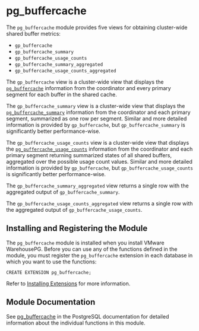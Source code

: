 # pg_buffercache 

The `pg_buffercache` module provides five views for obtaining cluster-wide shared buffer metrics:

- `gp_buffercache`
- `gp_buffercache_summary`
- `gp_buffercache_usage_counts`
- `gp_buffercache_summary_aggregated` 
- `gp_buffercache_usage_counts_aggregated`

The `gp_buffercache` view is a cluster-wide view that displays the [`pg_buffercache`](https://www.postgresql.org/docs/current/pgbuffercache.html) information from the coordinator and every primary segment for each buffer in the shared cache.

The `gp_buffercache_summary` view is a cluster-wide view that displays the [`pg_buffercache_summary`](https://www.postgresql.org/docs/16/pgbuffercache.html#PGBUFFERCACHE-SUMMARY) information from the coordinator and each primary segment, summarized as one row per segment. Similar and more detailed information is provided by `gp_buffercache`, but `gp_buffercache_summary` is significantly better performance-wise.

The `gp_buffercache_usage_counts` view is a cluster-wide view that displays the [`pg_puffercache_usage_counts`](https://www.postgresql.org/docs/16/pgbuffercache.html#PGBUFFERCACHE-USAGE-COUNTS) information from the coordinator and each primary segment returning summarized states of all shared buffers, aggregated over the possible usage count values. Similar and more detailed information is provided by `gp_buffercache`, but `gp_buffercache_usage_counts` is significantly better performance-wise.

The `gp_buffercache_summary_aggregated` view returns a single row with the aggregated output of `gp_buffercache_summary`.

The `gp_buffercache_usage_counts_aggregated` view returns a single row with the aggregated output of `gp_buffercache_usage_counts`.

## <a id="topic_reg"></a>Installing and Registering the Module 

The `pg_buffercache` module is installed when you install VMware WarehousePG. Before you can use any of the functions defined in the module, you must register the `pg_buffercache` extension in each database in which you want to use the functions:

```
CREATE EXTENSION pg_buffercache;
```

Refer to [Installing Extensions](../../install_guide/install_extensions.html) for more information.

## <a id="topic_info"></a>Module Documentation 

See [pg\_buffercache](https://www.postgresql.org/docs/12/pgbuffercache.html) in the PostgreSQL documentation for detailed information about the individual functions in this module.

